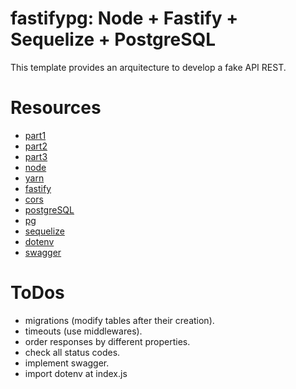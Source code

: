 # fastifypg: Node + Fastify + Sequelize + PostgreSQL

This template provides an arquitecture to develop a fake API REST.

# Resources

- [part1](https://www.youtube.com/watch?v=DuUMepfA0Z8)
- [part2](https://www.youtube.com/watch?v=pn7Vyj3w2wc&t=24s)
- [part3](https://www.youtube.com/watch?v=vvlWMU7mbiA)
- [node](https://nodejs.org/en)
- [yarn](https://classic.yarnpkg.com/en/)
- [fastify](https://fastify.dev/)
- [cors](https://www.npmjs.com/package/cors)
- [postgreSQL](https://www.postgresql.org/)
- [pg](https://www.npmjs.com/package/pg)
- [sequelize](https://www.npmjs.com/package/sequelize)
- [dotenv](https://www.npmjs.com/package/dotenv)
- [swagger](https://www.npmjs.com/package/swagger)

# ToDos

- migrations (modify tables after their creation).
- timeouts (use middlewares).
- order responses by different properties.
- check all status codes.
- implement swagger.
- import dotenv at index.js

